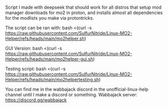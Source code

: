 Script I made with deepseek that should work for all distros that setup mod manager downloads for mo2 in proton, and installs almost all dependencies for the modlists you make via protontricks.

The script can be ran with: bash <(curl -s https://raw.githubusercontent.com/SulfurNitride/Linux-MO2-Helper/refs/heads/main/mo2helper.sh)

GUI Version: bash <(curl -s https://raw.githubusercontent.com/SulfurNitride/Linux-MO2-Helper/refs/heads/main/mo2helper-gui.sh)

Testing script: bash <(curl -s https://raw.githubusercontent.com/SulfurNitride/Linux-MO2-Helper/refs/heads/main/mo2helpertesting.sh)

You can find me in the wabbajack discord in the unofficial-linux-help channel until I make a discord or something. Wabbajack server: https://discord.gg/wabbajack
